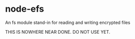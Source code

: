 node-efs
========

An fs module stand-in for reading and writing encrypted files

THIS IS NOWHERE NEAR DONE. DO NOT USE YET.